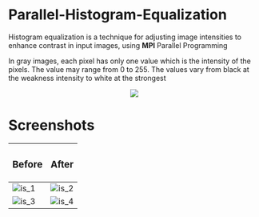 # Parallel-Histogram-Equalization
 Histogram equalization is a technique for adjusting image intensities to enhance contrast in input images, using **MPI** Parallel Programming
 
 In gray images, each pixel has only one value which is the
intensity of the pixels. The value may range from 0 to 255. The values vary from
black at the weakness intensity to white at the strongest

<p align = 'center'>
<img src = https://user-images.githubusercontent.com/60978780/171876258-480ae271-14a4-4c4f-a5a0-21465123fa44.png>
</p>

# Screenshots

| <h3>Before </h3> | <h3> After </h3> |
| --- | --- |
| ![is_1][01] | ![is_2][02] |
| ![is_3][03] | ![is_4][04] |

[01]: https://imgur.com/QQ6K2t6.jpg
[02]: https://imgur.com/A2dNM0v.jpg
[03]: https://imgur.com/68WRHWS.jpg
[04]: https://imgur.com/4H2lVz6.jpg
